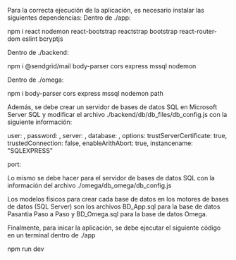 Para la correcta ejecución de la aplicación, es necesario instalar las siguientes dependencias:
Dentro de ./app:

npm i react nodemon react-bootstrap reactstrap bootstrap react-router-dom eslint bcryptjs

Dentro de ./backend:

npm i @sendgrid/mail body-parser cors express mssql nodemon

Dentro de ./omega:

npm i body-parser cors express mssql nodemon path

Además, se debe crear un servidor de bases de datos SQL en Microsoft Server SQL y modificar el archivo ./backend/db/db_files/db_config.js con la siguiente información:

user: ,
password: ,
server: ,
database: ,
options:
    trustServerCertificate: true,
    trustedConnection: false,
    enableArithAbort: true,
instancename: "SQLEXPRESS"

port: 

Lo mismo se debe hacer para el servidor de bases de datos SQL con la información del archivo ./omega/db_omega/db_config.js

Los modelos físicos para crear cada base de datos en los motores de bases de datos (SQL Server) son los archivos BD_App.sql para la base de datos Pasantia Paso a Paso y BD_Omega.sql para la base de datos Omega.

Finalmente, para inicar la aplicación, se debe ejecutar el siguiente código en un terminal dentro de ./app

npm run dev